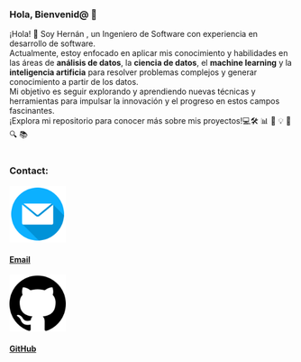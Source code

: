 ### Hola, Bienvenid@ 👋

¡Hola! 👋 Soy Hernán , un Ingeniero de Software con experiencia en desarrollo de software. <br>
Actualmente, estoy enfocado en aplicar mis conocimiento y  habilidades en las áreas  de
<strong>análisis de datos</strong>, la <strong>ciencia de datos</strong>, el <strong>machine learning</strong> y la <strong>inteligencia artificia</strong> para resolver problemas complejos y generar conocimiento a partir de los datos.  <br>
Mi objetivo es seguir explorando y aprendiendo nuevas técnicas y herramientas para impulsar la innovación y el progreso en estos campos fascinantes. 
<br>¡Explora mi repositorio para conocer más sobre mis proyectos!💻🛠️ 📊 🧠 💡 🚀 🔍 📚 
<br><br>

### Contact:
<section>
    <div class="container text-center">
        <div class="row">
            <div class="col-md-6 mb-4">
                <a href="mailto:hernan.araya96@outlook.com">
                    <img src="email.png" alt="Email" width="100">
                    <h4>Email</h4>
                </a>  
            </div>
            <div class="col-md-6 mb-4">
                <a href="https://github.com/haraya">
                    <img src="github.png" alt="GitHub" width="100">
                    <h4>GitHub</h4>
                </a>
            </div>
        </div>
    </div>
</section>



